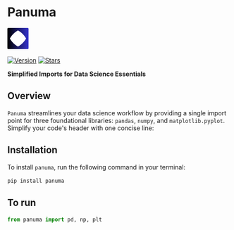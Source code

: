 # Panuma

![Logo](https://github.com/saag7/panuma/blob/main/logo_panuma.png)

[![Version](https://img.shields.io/badge/version-1.0.0-blue)](https://github.com/saag7/panuma)
[![Stars](https://img.shields.io/github/stars/saag7/repository.svg)](https://github.com/saag7/panuma)



**Simplified Imports for Data Science Essentials**

## Overview

`Panuma` streamlines your data science workflow by providing a single import point for three foundational libraries: `pandas`, `numpy`, and `matplotlib.pyplot`. Simplify your code's header with one concise line:

## Installation

To install `panuma`, run the following command in your terminal:
```python
pip install panuma
```

## To run
```python
from panuma import pd, np, plt
```
